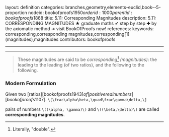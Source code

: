 layout: definition
categories: branches,geometry,elements-euclid,book--5-proportion
nodeid: bookofproofs$1950
orderid: 1000
parentid: bookofproofs$1868
title: 5.11: Corresponding Magnitudes
description: 5.11: CORRESPONDING MAGNITUDES &#9733; graduate maths &#10004; step by step &#10010; by the axiomatic method &#10140; visit BookOfProofs now!
references: 
keywords: corresponding,corresponding magnitudes,corresponding[1] (magnitudes),magnitudes
contributors: bookofproofs

---


---



> These magnitudes are said to be *corresponding[^1] (magnitudes)*: the leading to the leading (of two ratios), and the following to the following.

### Modern Formulation

Given two [ratios][bookofproofs$1943] of [positive real numbers][bookofproofs$1107].
`\[\frac\alpha\beta,\quad\frac\gamma\delta,\]` 

pairs of numbers `\((\alpha, \gamma)\)` and `\((\beta,\delta)\)` are called **corresponding magnitudes**.

[^1]: Literally, "double".
